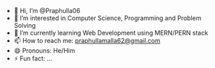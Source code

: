 - 👋 Hi, I’m @Praphulla06
- 👀 I’m interested in Computer Science, Programming and Problem Solving
- 🌱 I’m currently learning Web Development using MERN/PERN stack 
- 📫 How to reach me: praphullamalla62@gmail.com
- 😄 Pronouns: He/Him
- ⚡ Fun fact: ...

<!---
Praphulla06/Praphulla06 is a ✨ special ✨ repository because its `README.md` (this file) appears on your GitHub profile.
You can click the Preview link to take a look at your changes.
--->
